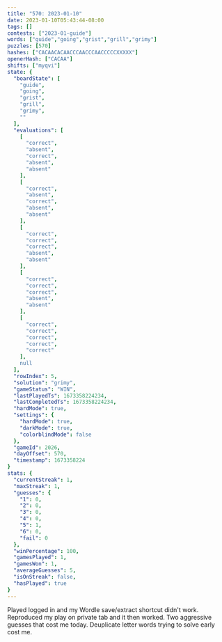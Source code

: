 ```yaml
---
title: "570: 2023-01-10"
date: 2023-01-10T05:43:44-08:00
tags: []
contests: ["2023-01-guide"]
words: ["guide","going","grist","grill","grimy"]
puzzles: [570]
hashes: ["CACAACACAACCCAACCCAACCCCCXXXXX"]
openerHash: ["CACAA"]
shifts: ["myqvi"]
state: {
  "boardState": [
    "guide",
    "going",
    "grist",
    "grill",
    "grimy",
    ""
  ],
  "evaluations": [
    [
      "correct",
      "absent",
      "correct",
      "absent",
      "absent"
    ],
    [
      "correct",
      "absent",
      "correct",
      "absent",
      "absent"
    ],
    [
      "correct",
      "correct",
      "correct",
      "absent",
      "absent"
    ],
    [
      "correct",
      "correct",
      "correct",
      "absent",
      "absent"
    ],
    [
      "correct",
      "correct",
      "correct",
      "correct",
      "correct"
    ],
    null
  ],
  "rowIndex": 5,
  "solution": "grimy",
  "gameStatus": "WIN",
  "lastPlayedTs": 1673358224234,
  "lastCompletedTs": 1673358224234,
  "hardMode": true,
  "settings": {
    "hardMode": true,
    "darkMode": true,
    "colorblindMode": false
  },
  "gameId": 2026,
  "dayOffset": 570,
  "timestamp": 1673358224
}
stats: {
  "currentStreak": 1,
  "maxStreak": 1,
  "guesses": {
    "1": 0,
    "2": 0,
    "3": 0,
    "4": 0,
    "5": 1,
    "6": 0,
    "fail": 0
  },
  "winPercentage": 100,
  "gamesPlayed": 1,
  "gamesWon": 1,
  "averageGuesses": 5,
  "isOnStreak": false,
  "hasPlayed": true
}
---
```

<!-- more -->
Played logged in and my Wordle save/extract shortcut didn't work. Reproduced my play on private tab and it then worked. Two aggressive guesses that cost me today. Deuplicate letter words trying to solve early cost me. 
